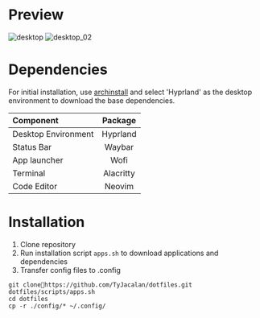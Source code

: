 # Preview
![desktop](https://github.com/TyJacalan/dotfiles/assets/143598524/ef77a7d3-cdcf-4a0d-8613-59e65699439a)
![desktop_02](https://github.com/TyJacalan/dotfiles/assets/143598524/5204d1c0-1ccf-4f6d-8e01-3601f13df353)

# Dependencies
For initial installation, use [archinstall](https://wiki.archlinux.org/title/Archinstall) and select 'Hyprland' as the desktop environment to download the base dependencies.

| Component          |  Package  |
|:-------------------|:--------:|
| Desktop Environment| Hyprland |
| Status Bar         | Waybar   |
| App launcher       | Wofi      |
| Terminal           | Alacritty|
| Code Editor        | Neovim   |

# Installation
1. Clone repository
3. Run installation script `apps.sh` to download applications and dependencies
4. Transfer config files to .config
```
git clone🌃https://github.com/TyJacalan/dotfiles.git
dotfiles/scripts/apps.sh
cd dotfiles
cp -r ./config/* ~/.config/
```

